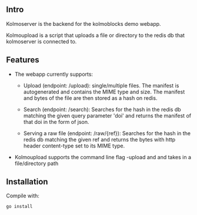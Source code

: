 Intro
--------

Kolmoserver is the backend for the kolmoblocks demo webapp.

Kolmoupload is a script that uploads a file or directory to the redis db that kolmoserver is connected to.

Features
--------

- The webapp currently supports: 
    - Upload (endpoint: /upload): single/multiple files. The manifest is autogenerated and contains the MIME type and             size. The manifest and bytes of the file are then stored as a hash on redis. 
    
    - Search (endpoint: /search): Searches for the hash in the redis db matching the given query parameter 'doi' and returns         the manifest of that doi in the form of json. 
    
    - Serving a raw file (endpoint: /raw/{ref}): Searches for the hash in the redis db matching the given ref and returns the 
      bytes with http header content-type set to its MIME type.

- Kolmoupload supports the command line flag -upload and and takes in a file/directory path 


Installation
------------

Compile with:

    go install 

